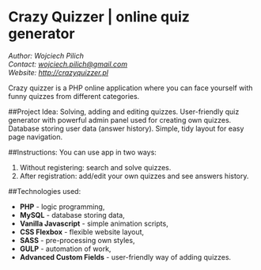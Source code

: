 # Crazy Quizzer | online quiz generator
*Author: Wojciech Pilich* <br>
*Contact: wojciech.pilich@gmail.com* <br>
*Website: *http://crazyquizzer.pl**

Crazy quizzer is a PHP online application where you can face yourself with funny quizzes from different categories.

##Project Idea:
Solving, adding and editing quizzes. User-friendly quiz generator with powerful admin panel used for creating own quizzes. Database storing user data (answer history). Simple, tidy layout for easy page navigation. 

##Instructions:
You can use app in two ways:
1. Without registering: search and solve quizzes.
2. After registration: add/edit your own quizzes and see answers history.

##Technologies used:
* **PHP** - logic programming,
* **MySQL** - database storing data,
* **Vanilla Javascript** - simple animation scripts,
* **CSS Flexbox** - flexible website layout,
* **SASS** - pre-processing own styles,
* **GULP** - automation of work,
* **Advanced Custom Fields** - user-friendly way of adding quizzes.


